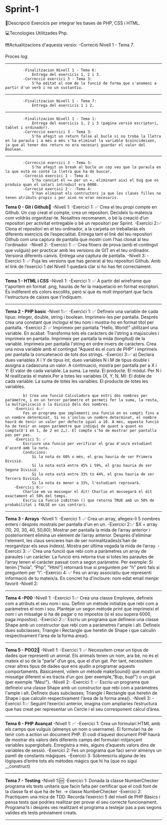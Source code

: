 # Sprint-1

📄Descripció
Exercicis per integrar les bases de PHP, CSS i HTML.


💻Tecnologies Utilitzades
Php.



❗❗❗Actualitzacions d'aquesta versio:
            -Correció Nivell 1 - Tema 7.




Proces log:

____________________
            -Finalitzacion Nivell 1 - Tema 6: 
                Entrega del exercicis 1, 2 i 3.
            -Correcció exercici 3 - Tema 3: 
                S'ha editat el nom de la funció de forma que s'anomeni a partir d'un verb i no un sustantiu. 
_______________
            -Finalitzacion Nivell 1 - Tema 7: 
                Entrega del exercicis 1 i 2.
          
_______________
            -Finalitzacion Nivell 1 - Tema 1: 
                Entrega del exercicis 1, 2 i 3 (pagina versió escriptori, tablet i ordinador).
            -Correcció exercici 3 - Tema 3: 
                S'ha afegit un return false al bucle si no troba la lletra en la paraula i a més a més s'ha eliminat la variable $coincideixen, ja que al tener dos return no era necesari guardar el valor del Boolean.
___________________
            -Correcció exercici 3 - Tema 3: 
                S'ha afegit un break al bucle un cop veu que la paraula en la que està no conté la lletra que ha de buscar.
            -Correció exercici 1 - Tema 4: 
                S'ha canviat el >= per un =, eliminant així el bug que es produia quan el salari introduit era 6000.
            -Correció exercici 2 - -Tema 4: 
                S'han eliminat els contructors ja que les clases filles no tenen atributs propis i per aixó no eran necesaris.  




**Tema 0 - Git i Github**🌟
    -Nivell 1:
        -Exercici 1: ✅
            Crea el teu propi compte en Github. Un cop creat el compte, crea un repositori. Decideix tu mateix/a com voldràs organitzar-te. Nosaltres recomanem, o bé la creació d’un repositori per activitat entregable o bé un repositori per Sprint.
        -Exercici 2:✅
            Clona el repositori en el teu ordinador, a la carpeta on treballaràs els diferents exercicis de l’especialitat.  Entrega tant el link del teu repositori Github com una captura de pantalla que mostri com l’has clonat al teu l'ordinador.
    -Nivell 2: 
        -Exercici 1: ✅
            Crea fitxers de prova (amb el contingut que vulguis) per practicar amb les versions de GIT en el teu ordinador. Versiona diferents canvis. Entrega una captura de pantalla.
    -Nivell 3: 
        -Exercici 1: ✅
            Puja les versions que has generat al teu repositori Github. Amb el link de l’exercici 1 del Nivell 1 quedarà clar si ho has fet correctament.
________________________________________________________________________________________________________________________________________

**Tema 1 - HTML i CSS**
    -Nivell 1: 
        -Exercici 1: ✅
            A partir del wireframe que t'aportem en format .png, hauràs de fer la maquetació en format escriptori. És indiferent els colors escollits, però sí que és molt important que facis l'estructura de caixes que t'indiquem.
________________________________________________________________________________________________________________________________________

**Tema 2 - PHP basic**
    -Nivel 1:✅
        -Exercici 1: ✅
            Defineix una variable de cada tipus: integer, double, string i boolean. Imprimeix-les per pantalla.
            Després crea una constant que inclogui el teu nom i mostra-ho en format títol per pantalla.
        -Exercici 2: ✅
            Imprimeix per pantalla "Hello, World!" utilitzant una variable. En acabat:
            Transforma tots els caràcters de l'string a majúscules i imprimeix en pantalla.
            Imprimeix per pantalla la mida (longitud) de la variable.
            Imprimeix per pantalla l'string en ordre invers de caràcters.
            Crea una nova variable amb el contingut “Aquest és el curs de PHP” i imprimeix per pantalla la concatenació de tots dos strings.
        -Exercici 3:✅
            a) Declara dues variables X i Y de tipus int, dues variables N i M de tipus double i assigna a cadascuna un valor. A continuació, mostra per pantalla per a X i Y:
                El valor de cada variable.
                La suma.
                La resta.
                El producte.
                El mòdul.
            Per N i M realitzaràs el mateix.Per a totes les variables (X, Y, N, M):
                El doble de cada variable.
                La suma de totes les variables.
                El producte de totes les variables.

            b) Crea una funció Calculadora que entri dos nombres per paràmetre, i en un tercer paràmetre et permeti fer la suma, la resta, la multiplicació o la divisió dels dos nombres.
        -Exercici 4:✅
            Fes un programa que implementi una funció on es compti fins a un nombre determinat. Si no s’inclou un nombre determinat, el nombre haurà de tenir un valor per defecte igual a 10. A més, aquesta funció ha de tenir un segon paràmetre que indiqui de quant a quant es compta(D'1 en 1, de 2 en 2…). El compte s’ha de mostrar per pantalla pas per pas.
        -Exercici 5: ✅
            Escriure una funció per verificar el grau d'un/a estudiant d'acord amb la nota.
            Condicions:
                Si la nota és 60% o més, el grau hauria de ser Primera Divisió.
                Si la nota està entre 45% i 59%, el grau hauria de ser Segona Divisió.
                Si la nota està entre 33% to 44%, el grau hauria de ser Tercera Divisió.
                Si la nota és menor a 33%, l'estudiant reprovarà.
        -Exercici 6:✅
            Charlie em va mossegar el dit! Charlie et mossegarà el dit exactament el 50% del temps.
            Escriu La funció isBitten () que retorna TRUE amb un 50% de probabilitat i FALSE en cas contrari.
________________________________________________________________________________________________________________________________________

**Tema 3 - Arrays**
    -Nivell 1: 
        -Exercici 1: ✅
            Crea un array, afegeix-li 5 nombres enters i després mostrals per pantalla d’un en un.
        -Exercici 2:✅
            $X = array (10, 20, 30, 40, 50,60);
            Mostrar per pantalla la mida de l’array anterior i posteriorment elimina un element de l’array anterior. Després d'eliminar l'element, les claus senceres han de ser normalitzades(s’han de reorganitzar els seus índexs). Mostra per última vegada la mida de l’array.
        -Exercici 3: ✅
            Crea una funció que rebi com a paràmetres un array de paraules i un caràcter. La funció ens retorna true si totes les paraules de l’array tenen el caràcter passat com a segon paràmetre.
            Per exemple:
            Si tenim [“hola”, “Php”, “Html”] retornarà true si preguntem per “h” però fals si preguntem per “l”.
        -Exercici 4: ✅
            Fes un array associatiu que representi informació de tu mateix/a. En concret ha d’incloure:
                nom
                edat
                email
                menjar favorit
    -Nivell 2: 
________________________________________________________________________________________________________________________________________

**Tema 4 -P00**
    -Nivell 1:
        -Exercici 1:✅
            Crea una classe Employee, defineix com a atributs el seu nom i sou. Definir un mètode initialize que rebi com a paràmetres el nom i sou. Plantejar un segon mètode print que imprimeixi el nom i un missatge si ha de pagar o no impostos (si el sou supera 6000, paga impostos).
        -Exercici 2:✅
            Escriu un programa que defineixi una classe Shape amb un constructor que rebi com a paràmetres l'ample i alt. Defineix dues subclasses; Triangle i Rectangle que heretin de Shape i que calculin respectivament l'àrea de la forma area().
________________________________________________________________________________________________________________________________________

**Tema 5 - POO2**🌟
    -Nivell 1: 
        -Exercici 1: ✅
            Necessitem crear un tipus de dades que representi un animal. Els animals tenen un nom, ara bé, no és el mateix el so de la “parla” d’un gos, que el d’un gat. Per tant, necessitem crear altres tipus de dades que ens ajudin a programar aquests comportaments. Bàsicament, volem un mètode makeSound() que mostri un missatge diferent si es tracta d’un gos (per exemple,“Bup, bup!”) o un gat (per exemple “Meu!”).
    -Nivell 2:
        -Exercici 1: ✅
             Escriu un programa que defineixi una classe Shape amb un constructor que rebi com a paràmetres l'ample i alt. Defineix dues subclasses; Triangle i Rectangle que heretin de Shape i que calculin respectivament l'àrea de la forma area().
    -Nivell 3:
        -Exercici 1:✅
            Seguint l’exercici anterior, imagina com ampliaries l’estructura que has creat per representar un Cercle i el seu corresponent càlcul d’àrea.
________________________________________________________________________________________________________________________________________

**Tema 6 - PHP Avançat**
    -Nivell 1: ✅
        -Exercici 1:
            Crea un formulari HTML amb els camps que vulguis (almenys un nom o username). El formulari ha de tenir com a action un document PHP. El codi d’aquest document PHP haurà de mostrar els valors dels diferents camps del formulari mitjançant variables superglobals. Enregistra a més, alguns d’aquests valors dins de variables de sessió.
        -Exercici 2:
            Fes un programa que faci servir almenys un parell de constants màgiques.
        -Exercici 3:
            Sobreescriu alguna de les lògiques d’entre tots els mètodes màgics que hi ha (que no sigui __construct)
________________________________________________________________________________________________________________________________________

**Tema 7 - Testing**
    -Nivell 1:🆕
        -Exercici 1:
        Donada la classe NumberChecker programa els tests unitaris que facin falta per certificar que el codi font de la classe fa el que ha de fer.
             -> classe NumberChecker
    -Exercici 2:
        Practiquem una mica de TDD. Recorda l’exercici 5 del nivell de PHP Bàsics i pensa tests que podries realitzar per provar el seu correcte funcionament. Programa’ls i després ves realitzant el programa a testejar pas a pas segons valides els tests prèviament creats.
________________________________________________________________________________________________________________________________________










